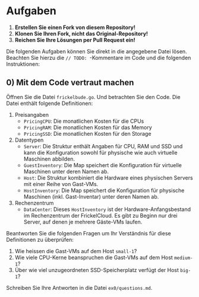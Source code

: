 # Aufgaben

1. **Erstellen Sie einen Fork von diesem Repository!**
2. **Klonen Sie Ihren Fork, nicht das Original-Repository!**
3. **Reichen Sie Ihre Lösungen per Pull Request ein!**

Die folgenden Aufgaben können Sie direkt in die angegebene Datei lösen. Beachten
Sie hierzu die `// TODO: `-Kommentare im Code und die folgenden Instruktionen:

## 0) Mit dem Code vertraut machen

Öffnen Sie die Datei `frickelbude.go`. Und betrachten Sie den Code. Die Datei enthält folgende Definitionen:

1. Preisangaben
    - `PricingCPU`: Die monatlichen Kosten für die CPUs
    - `PricingRAM`: Die monatlichen Kosten für das Memory
    - `PricingSSD`: Die monatlichen Kosten für den Storage
2. Datentypen
    - `Server`: Die Struktur enthält Angaben für CPU, RAM und SSD und kann die Konfiguration sowohl für physische wie auch virtuelle Maschinen abbilden.
    - `GuestInventory`: Die Map speichert die Konfiguration für virtuelle Maschinen unter deren Namen ab.
    - `Host`: Die Struktur kombiniert die Hardware eines physischen Servers mit einer Reihe von Gast-VMs.
    - `HostInventory`: Die Map speichert die Konfiguration für physische Maschinen (inkl. Gast-Inventar) unter deren Namen ab.
3. Rechenzentrum
    - `DataCenter`: Dieses `HostInventory` ist der Hardware-Anfangsbestand im Rechenzentrum der FrickelCloud. Es gibt zu Beginn nur drei Server, auf denen je mehrere Gäste-VMs laufen.

Beantworten Sie die folgenden Fragen um Ihr Verständnis für diese Definitionen zu überprüfen:

1. Wie heissen die Gast-VMs auf dem Host `small-1`?
2. Wie viele CPU-Kerne beanspruchen die Gast-VMs auf dem Host `medium-1`? 
3. Über wie viel unzugeordneten SSD-Speicherplatz verfügt der Host `big-1`?

Schreiben Sie Ihre Antworten in die Datei `ex0/questions.md`.